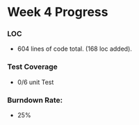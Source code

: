 # Week 4 Progress

### LOC
- 604 lines of code total. (168 loc added).

### Test Coverage
- 0/6 unit Test

### Burndown Rate:
- 25%
